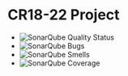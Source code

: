 # CR18-22 Project

* ![SonarQube Quality Status](https://sonarqube-labs-ci-cd.apps.d1.casl.rht-labs.com/api/project_badges/measure?project=gov.dhs%3Acr1822&metric=alert_status)
* ![SonarQube Bugs](https://sonarqube-labs-ci-cd.apps.d1.casl.rht-labs.com/api/project_badges/measure?project=gov.dhs%3Acr1822&metric=bugs)
* ![SonarQube Smells](https://sonarqube-labs-ci-cd.apps.d1.casl.rht-labs.com/api/project_badges/measure?project=gov.dhs%3Acr1822&metric=code_smells)
* ![SonarQube Coverage](https://sonarqube-labs-ci-cd.apps.d1.casl.rht-labs.com/api/project_badges/measure?project=gov.dhs%3Acr1822&metric=coverage)